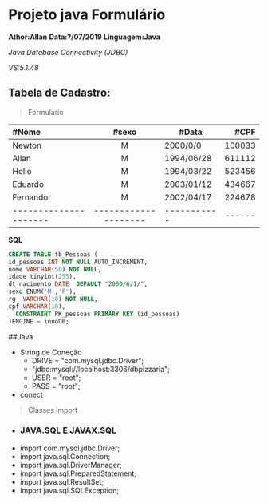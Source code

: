# Projeto java Formulário
**Athor:Allan**
**Data:?/07/2019**
**Linguagem:Java**

*Java Database
Connectivity (JDBC)*

 *VS:5.1.48* 

 ## Tabela de Cadastro:

> Formulário

|#Nome                |      #sexo         | #Data     | #CPF |      
|:--------------------|:------------------:|-----------|-----:|
|Newton               |        M           |2000/0/0   |100033|
|Allan                |        M           |1994/06/28 |611112|
|Helio                |        M           |1994/03/22 |523456|
|Eduardo              |        M           |2003/01/12 |434667|
|Fernando             |        M           |2002/04/17 |224678|
|---------------------|--------------------|-----------|------|


**SQL**

```sql
CREATE TABLE tb_Pessoas (
id_pessoas INT NOT NULL AUTO_INCREMENT,
nome VARCHAR(50) NOT NULL,
idade tinyint(255),
dt_nacimento DATE  DEFAULT "2000/6/1/",
sexo ENUM('M','F'),
rg  VARCHAR(10) NOT NULL,
cpf VARCHAR(10),
  CONSTRAINT PK_pessoas PRIMARY KEY (id_pessoas)
)ENGINE = innoDB;
```
##Java

 - String de Coneção
   - DRIVE = "com.mysql.jdbc.Driver";
   - "jdbc:mysql://localhost:3306/dbpizzaria";
   -  USER = "root";
   -   PASS = "root";
 - conect
 
> Classes import

- ### JAVA.SQL E JAVAX.SQL
- import com.mysql.jdbc.Driver;
- import java.sql.Connection;
- import java.sql.DriverManager;
- import java.sql.PreparedStatement;
- import java.sql.ResultSet;
- import java.sql.SQLException;



